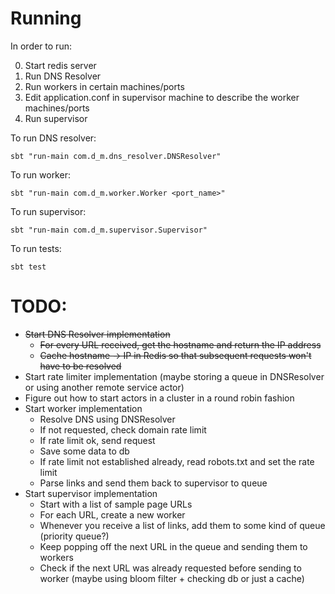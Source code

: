 Running
=======

In order to run:

0. Start redis server
1. Run DNS Resolver
2. Run workers in certain machines/ports
3. Edit application.conf in supervisor machine to describe the worker machines/ports
4. Run supervisor

To run DNS resolver:

    sbt "run-main com.d_m.dns_resolver.DNSResolver"

To run worker:

    sbt "run-main com.d_m.worker.Worker <port_name>"

To run supervisor:

    sbt "run-main com.d_m.supervisor.Supervisor"

To run tests:

    sbt test
    
TODO:
=====

* ~~Start DNS Resolver implementation~~
    * ~~For every URL received, get the hostname and return the IP address~~
    * ~~Cache hostname -> IP in Redis so that subsequent requests won't have to be resolved~~
* Start rate limiter implementation (maybe storing a queue in DNSResolver or using another remote service actor)
* Figure out how to start actors in a cluster in a round robin fashion
* Start worker implementation
    * Resolve DNS using DNSResolver
    * If not requested, check domain rate limit
    * If rate limit ok, send request
    * Save some data to db
    * If rate limit not established already, read robots.txt and set the rate limit
    * Parse links and send them back to supervisor to queue
* Start supervisor implementation
    * Start with a list of sample page URLs
    * For each URL, create a new worker
    * Whenever you receive a list of links, add them to some kind of queue (priority queue?)
    * Keep popping off the next URL in the queue and sending them to workers
    * Check if the next URL was already requested before sending to worker (maybe using bloom filter + checking db or just a cache)




